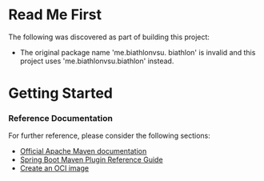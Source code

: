 # Read Me First
The following was discovered as part of building this project:

* The original package name 'me.biathlonvsu. biathlon' is invalid and this project uses 'me.biathlonvsu.biathlon' instead.

# Getting Started

### Reference Documentation
For further reference, please consider the following sections:

* [Official Apache Maven documentation](https://maven.apache.org/guides/index.html)
* [Spring Boot Maven Plugin Reference Guide](https://docs.spring.io/spring-boot/docs/2.6.4/maven-plugin/reference/html/)
* [Create an OCI image](https://docs.spring.io/spring-boot/docs/2.6.4/maven-plugin/reference/html/#build-image)

